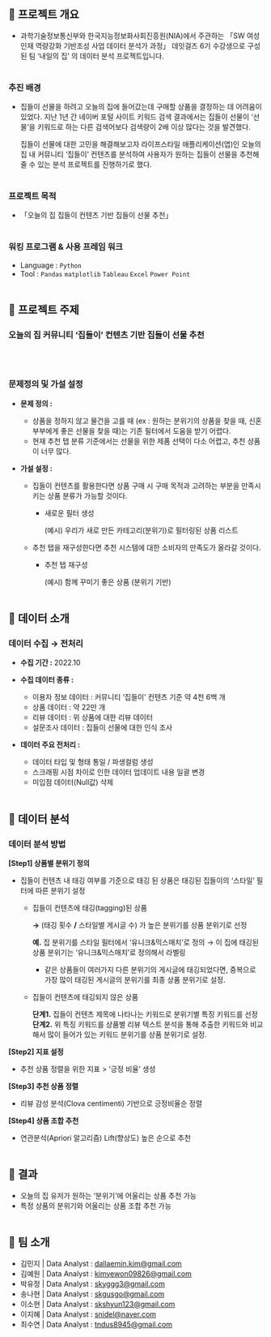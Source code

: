 ## 📌 프로젝트 개요

- 과학기술정보통신부와 한국지능정보화사회진흥원(NIA)에서 주관하는 「SW 여성인재 역량강화 기반조성 사업 데이터 분석가 과정」 데잇걸즈 6기 수강생으로 구성된 팀 ‘내일의 집’ 의 데이터 분석 프로젝트입니다.
<br></br>
### 추진 배경

- 집들이 선물을 하려고 오늘의 집에 들어갔는데 구매할 상품을 결정하는 데 어려움이 있었다. 지난 1년 간 네이버 포털 사이트 키워드 검색 결과에서는 집들이 선물이 ‘선물’을 키워드로 하는 다른 검색어보다 검색량이 2배 이상 많다는 것을 발견했다.
    
     집들이 선물에 대한 고민을 해결해보고자 라이프스타일 애플리케이션(앱)인 오늘의 집 내 커뮤니티 ‘집들이’ 컨텐츠를 분석하여 사용자가 원하는 집들이 선물을 추천해줄 수 있는 분석 프로젝트를 진행하기로 했다.
<br></br>
### 프로젝트 목적

- 「오늘의 집 집들이 컨텐츠 기반 집들이 선물 추천」
<br></br>
### 워킹 프로그램 & 사용 프레임 워크

- Language : `Python`
- Tool : `Pandas` `matplotlib` `Tableau` `Excel` `Power Point` <br></br>

## 📌 프로젝트 주제

### 오늘의 집 커뮤니티 ‘집들이’ 컨텐츠 기반 집들이 선물 추천  
<br></br>
### 문제정의 및 가설 설정

- **문제 정의 :**
    - 상품을 정하지 않고 물건을 고를 때 (ex : 원하는 분위기의 상품을 찾을 때, 신혼부부에게 좋은 선물을 찾을 때)는 기존 필터에서 도움을 받기 어렵다.
    - 현재 추천 탭 분류 기준에서는 선물을 위한 제품 선택이 다소 어렵고, 추천 상품이 너무 많다.

- **가설 설정 :**
    - 집들이 컨텐츠를 활용한다면 상품 구매 시 구매 목적과 고려하는 부분을 만족시키는 상품 분류가 가능할 것이다.
        - 새로운 필터 생성
        
            (예시) 우리가 새로 만든 카테고리(분위기)로 필터링된 상품 리스트
            
    - 추천 탭을 재구성한다면 추천 시스템에 대한 소비자의 만족도가 올라갈 것이다.
        - 추천 탭 재구성
        
            (예시) 함께 꾸미기 좋은 상품 (분위기 기반)
<br></br>
## 📌 데이터 소개

### **데이터 수집 → 전처리**

- **수집 기간 :** 2022.10
- **수집 데이터 종류 :**
    - 이용자 정보 데이터 : 커뮤니티 ‘집들이’ 컨텐츠 기준 약 4천 6백 개
    - 상품 데이터 : 약 22만 개
    - 리뷰 데이터 : 위 상품에 대한 리뷰 데이터
    - 설문조사 데이터 : 집들이 선물에 대한 인식 조사

- **데이터 주요 전처리 :**
    - 데이터 타입 및 형태 통일 / 파생컬럼 생성
    - 스크래핑 시점 차이로 인한 데이터 업데이트 내용 일괄 변경
    - 미입점 데이터(Null값) 삭제
<br></br>
## 📌 데이터 분석

### **데이터 분석 방법**

**[Step1] 상품별 분위기 정의**

- 집들이 컨텐츠 내 태깅 여부를 기준으로 태깅 된 상품은 태깅된 집들이의 ‘스타일’  필터에 따른 분위기 설정
    - 집들이 컨텐츠에 태깅(tagging)된 상품
        
        **→** (태깅 횟수 **/** 스타일별 게시글 수) 가 높은 분위기를 상품 분위기로 선정
        
        **예.** 집 분위기를 스타일 필터에서 ‘유니크&믹스매치’로 정의 
        → 이 집에 태깅된 상품 분위기는 ‘유니크&믹스매치’로 정의해서 라벨링
        
        * 같은 상품들이 여러가지 다른 분위기의 게시글에 태깅되었다면, 중복으로 가장 많이 태깅된 게시글의 분위기를 최종 상품 분위기로 설정.
        
    
    - 집들이 컨텐츠에 태깅되지 않은 상품
        
        **단계1.** 집들이 컨텐츠 제목에 나타나는 키워드로  분위기별 특징 키워드를 선정  
        **단계2.** 위 특징 키워드를 상품별 리뷰 텍스트 분석을 통해 추출한 키워드와 비교해서 많이 들어가 있는 키워드 분위기를 상품 분위기로 설정.
        

**[Step2] 지표 설정**

- 추천 상품 정렬을 위한 지표 > ‘긍정 비율’ 생성

**[Step3] 추천 상품 정렬**

- 리뷰 감성 분석(Clova centimenti) 기반으로 긍정비율순 정렬

**[Step4] 상품 조합 추천**

- 연관분석(Apriori 알고리즘) Lift(향상도) 높은 순으로 추천
<br></br>
## 📌 **결과**

- 오늘의 집 유저가 원하는 ‘분위기’에 어울리는 상품 추천 가능
- 특정 상품의 분위기와 어울리는 상품 조합 추천 가능
<br></br>
## 📌 팀 소개

- 김민지 | Data Analyst : dallaemin.kim@gmail.com
- 김예원 | Data Analyst : kimyewon09826@gmail.com
- 박유정 | Data Analyst : skyggg3@gmail.com
- 송나현 | Data Analyst : skgusgo@gmail.com
- 이소현 | Data Analyst : skshyun123@gmail.com
- 이지혜 | Data Analyst : snidel@naver.com
- 최수연 | Data Analyst : tndus8945@gmail.com
